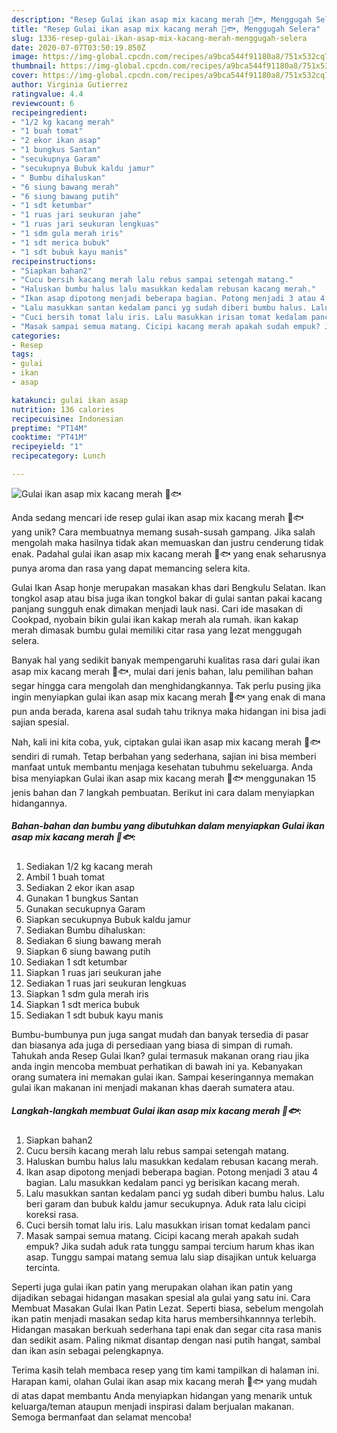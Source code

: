```yaml
---
description: "Resep Gulai ikan asap mix kacang merah 🥜🐟, Menggugah Selera"
title: "Resep Gulai ikan asap mix kacang merah 🥜🐟, Menggugah Selera"
slug: 1336-resep-gulai-ikan-asap-mix-kacang-merah-menggugah-selera
date: 2020-07-07T03:50:19.850Z
image: https://img-global.cpcdn.com/recipes/a9bca544f91180a8/751x532cq70/gulai-ikan-asap-mix-kacang-merah-🥜🐟-foto-resep-utama.jpg
thumbnail: https://img-global.cpcdn.com/recipes/a9bca544f91180a8/751x532cq70/gulai-ikan-asap-mix-kacang-merah-🥜🐟-foto-resep-utama.jpg
cover: https://img-global.cpcdn.com/recipes/a9bca544f91180a8/751x532cq70/gulai-ikan-asap-mix-kacang-merah-🥜🐟-foto-resep-utama.jpg
author: Virginia Gutierrez
ratingvalue: 4.4
reviewcount: 6
recipeingredient:
- "1/2 kg kacang merah"
- "1 buah tomat"
- "2 ekor ikan asap"
- "1 bungkus Santan"
- "secukupnya Garam"
- "secukupnya Bubuk kaldu jamur"
- " Bumbu dihaluskan"
- "6 siung bawang merah"
- "6 siung bawang putih"
- "1 sdt ketumbar"
- "1 ruas jari seukuran jahe"
- "1 ruas jari seukuran lengkuas"
- "1 sdm gula merah iris"
- "1 sdt merica bubuk"
- "1 sdt bubuk kayu manis"
recipeinstructions:
- "Siapkan bahan2"
- "Cucu bersih kacang merah lalu rebus sampai setengah matang."
- "Haluskan bumbu halus lalu masukkan kedalam rebusan kacang merah."
- "Ikan asap dipotong menjadi beberapa bagian. Potong menjadi 3 atau 4 bagian. Lalu masukkan kedalam panci yg berisikan kacang merah."
- "Lalu masukkan santan kedalam panci yg sudah diberi bumbu halus. Lalu beri garam dan bubuk kaldu jamur secukupnya. Aduk rata lalu cicipi koreksi rasa."
- "Cuci bersih tomat lalu iris. Lalu masukkan irisan tomat kedalam panci"
- "Masak sampai semua matang. Cicipi kacang merah apakah sudah empuk? Jika sudah aduk rata tunggu sampai tercium harum khas ikan asap. Tunggu sampai matang semua lalu siap disajikan untuk keluarga tercinta."
categories:
- Resep
tags:
- gulai
- ikan
- asap

katakunci: gulai ikan asap 
nutrition: 136 calories
recipecuisine: Indonesian
preptime: "PT14M"
cooktime: "PT41M"
recipeyield: "1"
recipecategory: Lunch

---
```



![Gulai ikan asap mix kacang merah 🥜🐟](https://img-global.cpcdn.com/recipes/a9bca544f91180a8/751x532cq70/gulai-ikan-asap-mix-kacang-merah-🥜🐟-foto-resep-utama.jpg)

Anda sedang mencari ide resep gulai ikan asap mix kacang merah 🥜🐟 yang unik? Cara membuatnya memang susah-susah gampang. Jika salah mengolah maka hasilnya tidak akan memuaskan dan justru cenderung tidak enak. Padahal gulai ikan asap mix kacang merah 🥜🐟 yang enak seharusnya punya aroma dan rasa yang dapat memancing selera kita.

Gulai Ikan Asap honje merupakan masakan khas dari Bengkulu Selatan. Ikan tongkol asap atau bisa juga ikan tongkol bakar di gulai santan pakai kacang panjang sungguh enak dimakan menjadi lauk nasi. Cari ide masakan di Cookpad, nyobain bikin gulai ikan kakap merah ala rumah. ikan kakap merah dimasak bumbu gulai memiliki citar rasa yang lezat menggugah selera.

Banyak hal yang sedikit banyak mempengaruhi kualitas rasa dari gulai ikan asap mix kacang merah 🥜🐟, mulai dari jenis bahan, lalu pemilihan bahan segar hingga cara mengolah dan menghidangkannya. Tak perlu pusing jika ingin menyiapkan gulai ikan asap mix kacang merah 🥜🐟 yang enak di mana pun anda berada, karena asal sudah tahu triknya maka hidangan ini bisa jadi sajian spesial.


Nah, kali ini kita coba, yuk, ciptakan gulai ikan asap mix kacang merah 🥜🐟 sendiri di rumah. Tetap berbahan yang sederhana, sajian ini bisa memberi manfaat untuk membantu menjaga kesehatan tubuhmu sekeluarga. Anda bisa menyiapkan Gulai ikan asap mix kacang merah 🥜🐟 menggunakan 15 jenis bahan dan 7 langkah pembuatan. Berikut ini cara dalam menyiapkan hidangannya.

<!--inarticleads1-->

##### Bahan-bahan dan bumbu yang dibutuhkan dalam menyiapkan Gulai ikan asap mix kacang merah 🥜🐟:

1. Sediakan 1/2 kg kacang merah
1. Ambil 1 buah tomat
1. Sediakan 2 ekor ikan asap
1. Gunakan 1 bungkus Santan
1. Gunakan secukupnya Garam
1. Siapkan secukupnya Bubuk kaldu jamur
1. Sediakan  Bumbu dihaluskan:
1. Sediakan 6 siung bawang merah
1. Siapkan 6 siung bawang putih
1. Sediakan 1 sdt ketumbar
1. Siapkan 1 ruas jari seukuran jahe
1. Sediakan 1 ruas jari seukuran lengkuas
1. Siapkan 1 sdm gula merah iris
1. Siapkan 1 sdt merica bubuk
1. Sediakan 1 sdt bubuk kayu manis


Bumbu-bumbunya pun juga sangat mudah dan banyak tersedia di pasar dan biasanya ada juga di persediaan yang biasa di simpan di rumah. Tahukah anda Resep Gulai Ikan? gulai termasuk makanan orang riau jika anda ingin mencoba membuat perhatikan di bawah ini ya. Kebanyakan orang sumatera ini memakan gulai ikan. Sampai keseringannya memakan gulai ikan makanan ini menjadi makanan khas daerah sumatera atau. 

<!--inarticleads2-->

##### Langkah-langkah membuat Gulai ikan asap mix kacang merah 🥜🐟:

1. Siapkan bahan2
1. Cucu bersih kacang merah lalu rebus sampai setengah matang.
1. Haluskan bumbu halus lalu masukkan kedalam rebusan kacang merah.
1. Ikan asap dipotong menjadi beberapa bagian. Potong menjadi 3 atau 4 bagian. Lalu masukkan kedalam panci yg berisikan kacang merah.
1. Lalu masukkan santan kedalam panci yg sudah diberi bumbu halus. Lalu beri garam dan bubuk kaldu jamur secukupnya. Aduk rata lalu cicipi koreksi rasa.
1. Cuci bersih tomat lalu iris. Lalu masukkan irisan tomat kedalam panci
1. Masak sampai semua matang. Cicipi kacang merah apakah sudah empuk? Jika sudah aduk rata tunggu sampai tercium harum khas ikan asap. Tunggu sampai matang semua lalu siap disajikan untuk keluarga tercinta.


Seperti juga gulai ikan patin yang merupakan olahan ikan patin yang dijadikan sebagai hidangan masakan spesial ala gulai yang satu ini. Cara Membuat Masakan Gulai Ikan Patin Lezat. Seperti biasa, sebelum mengolah ikan patin menjadi masakan sedap kita harus membersihkannnya terlebih. Hidangan masakan berkuah sederhana tapi enak dan segar cita rasa manis dan sedikit asam. Paling nikmat disantap dengan nasi putih hangat, sambal dan ikan asin sebagai pelengkapnya. 

Terima kasih telah membaca resep yang tim kami tampilkan di halaman ini. Harapan kami, olahan Gulai ikan asap mix kacang merah 🥜🐟 yang mudah di atas dapat membantu Anda menyiapkan hidangan yang menarik untuk keluarga/teman ataupun menjadi inspirasi dalam berjualan makanan. Semoga bermanfaat dan selamat mencoba!
